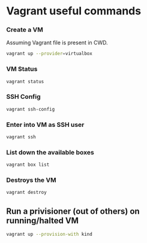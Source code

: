 # Vagrant useful commands

### Create a VM
Assuming Vagrant file is present in CWD.
```bash
vagrant up --provider=virtualbox
```
### VM Status
```bash
vagrant status
```
### SSH Config
```bash
vagrant ssh-config
```

### Enter into VM as SSH user
```bash
vagrant ssh
```
### List down the available boxes

```bash
vagrant box list
```

### Destroys the VM
```bash
vagrant destroy
```

## Run a privisioner (out of others) on running/halted VM 

```bash
vagrant up --provision-with kind
```